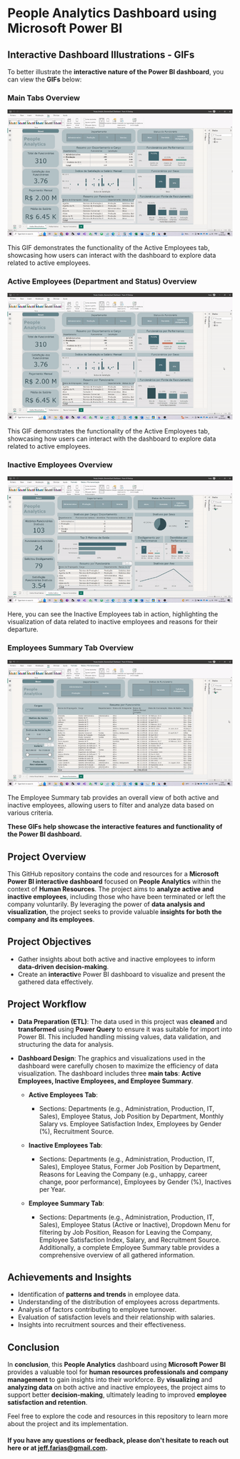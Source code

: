 # People Analytics Dashboard using Microsoft Power BI

## Interactive Dashboard Illustrations - GIFs

To better illustrate the **interactive nature of the Power BI dashboard**, you can view the **GIFs** below:

### Main Tabs Overview
![Main Tabs Overview](https://github.com/Kanvas33/Power-BI-People-Analytics/blob/main/Main%20Tabs.gif)

This GIF demonstrates the functionality of the Active Employees tab, showcasing how users can interact with the dashboard to explore data related to active employees.

### Active Employees (Department and Status) Overview
![Active Employees (Department and Status) Overview](https://github.com/Kanvas33/Power-BI-People-Analytics/blob/main/Active%20Employees%20-%20Departments%20and%20Status.gif)

This GIF demonstrates the functionality of the Active Employees tab, showcasing how users can interact with the dashboard to explore data related to active employees.

### Inactive Employees Overview
![Inactive Employees Overview](https://github.com/Kanvas33/Power-BI-People-Analytics/blob/main/Inactive%20Employees.gif)

Here, you can see the Inactive Employees tab in action, highlighting the visualization of data related to inactive employees and reasons for their departure.

### Employees Summary Tab Overview
![Employees Summary Tab Overview](https://github.com/Kanvas33/Power-BI-People-Analytics/blob/main/Employees%20Summary.gif)

The Employee Summary tab provides an overall view of both active and inactive employees, allowing users to filter and analyze data based on various criteria.

**These GIFs help showcase the interactive features and functionality of the Power BI dashboard.**


## Project Overview

This GitHub repository contains the code and resources for a **Microsoft Power BI interactive dashboard** focused on **People Analytics** within the context of **Human Resources**. The project aims to **analyze active and inactive employees**, including those who have been terminated or left the company voluntarily. By leveraging the power of **data analysis and visualization**, the project seeks to provide valuable **insights for both the company and its employees**.

## Project Objectives

- Gather insights about both active and inactive employees to inform **data-driven decision-making**.
- Create an **interactiv**e Power BI dashboard to visualize and present the gathered data effectively.

## Project Workflow

- **Data Preparation (ETL)**: The data used in this project was **cleaned** and **transformed** using **Power Query** to ensure it was suitable for import into Power BI. This included handling missing values, data validation, and structuring the data for analysis.

- **Dashboard Design**: The graphics and visualizations used in the dashboard were carefully chosen to maximize the efficiency of data visualization. The dashboard includes three **main tabs**: **Active Employees, Inactive Employees, and Employee Summary**.

   - **Active Employees Tab**:
     - Sections: Departments (e.g., Administration, Production, IT, Sales), Employee Status, Job Position by Department, Monthly Salary vs. Employee Satisfaction Index, Employees by Gender (%), Recruitment Source.

   - **Inactive Employees Tab**:
     - Sections: Departments (e.g., Administration, Production, IT, Sales), Employee Status, Former Job Position by Department, Reasons for Leaving the Company (e.g., unhappy, career change, poor performance), Employees by Gender (%), Inactives per Year.

   - **Employee Summary Tab**:
     - Sections: Departments (e.g., Administration, Production, IT, Sales), Employee Status (Active or Inactive), Dropdown Menu for filtering by Job Position, Reason for Leaving the Company, Employee Satisfaction Index, Salary, and Recruitment Source. Additionally, a complete Employee Summary table provides a comprehensive overview of all gathered information.

## Achievements and Insights

- Identification of **patterns and trends** in employee data.
- Understanding of the distribution of employees across departments.
- Analysis of factors contributing to employee turnover.
- Evaluation of satisfaction levels and their relationship with salaries.
- Insights into recruitment sources and their effectiveness.

## Conclusion

In **conclusion**, this **People Analytics** dashboard using **Microsoft Power BI** provides a valuable tool for **human resources professionals and company management** to gain insights into their workforce. By **visualizing** and **analyzing data** on both active and inactive employees, the project aims to support better **decision-making**, ultimately leading to improved **employee satisfaction and retention**.

Feel free to explore the code and resources in this repository to learn more about the project and its implementation. 

#### If you have any questions or feedback, please don't hesitate to reach out here or at jeff.farias@gmail.com.
